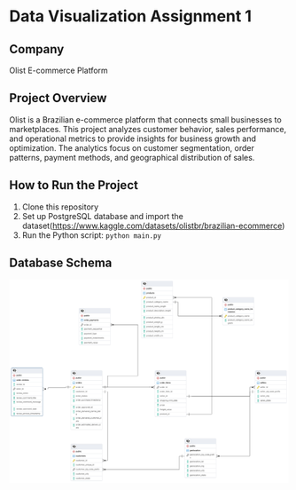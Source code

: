 # Data Visualization Assignment 1

## Company
Olist E-commerce Platform

## Project Overview
Olist is a Brazilian e-commerce platform that connects small businesses to marketplaces. This project analyzes customer behavior, sales performance, and operational metrics to provide insights for business growth and optimization. The analytics focus on customer segmentation, order patterns, payment methods, and geographical distribution of sales.

## How to Run the Project
1. Clone this repository
3. Set up PostgreSQL database and import the dataset(https://www.kaggle.com/datasets/olistbr/brazilian-ecommerce)
4. Run the Python script: `python main.py`

## Database Schema
![ER Diagram](data_vis_erd.pgerd.png)
